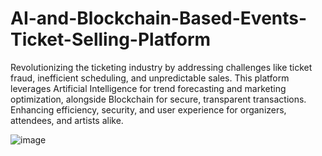 # AI-and-Blockchain-Based-Events-Ticket-Selling-Platform

Revolutionizing the ticketing industry by addressing challenges like ticket fraud, inefficient scheduling, and unpredictable sales. This platform leverages Artificial Intelligence for trend forecasting and marketing optimization, alongside Blockchain for secure, transparent transactions. Enhancing efficiency, security, and user experience for organizers, attendees, and artists alike.

![image](https://github.com/user-attachments/assets/b1d4e575-1697-41c5-a416-1fdd1d5e2315)

